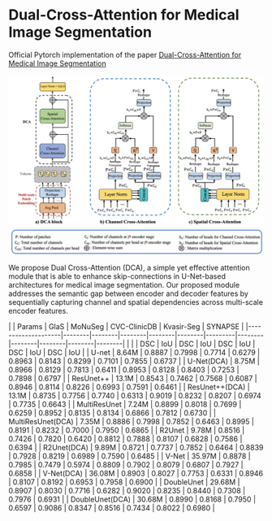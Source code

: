# Dual-Cross-Attention for Medical Image Segmentation

Official Pytorch implementation of the paper [Dual-Cross-Attention for Medical Image Segmentation](https://www.google.com)


![dca](docs/dca.png)

We propose Dual Cross-Attention (DCA), a simple yet effective attention module that is able to enhance skip-connections in U-Net-based architectures for medical image segmentation. Our proposed module addresses the semantic gap between encoder and decoder features by sequentially capturing channel and spatial dependencies across multi-scale encoder features.



|                    | Params |      GlaS       |     MoNuSeg     |   CVC-ClinicDB   |    Kvasir-Seg   |     SYNAPSE     |
|--------------------|--------|--------|--------|--------|--------|---------|--------|--------|--------|--------|--------|
|                    |        | DSC    | IoU    | DSC    | IoU    | DSC     | IoU    | DSC    | IoU    | DSC    | IoU    |
| U-net              | 8.64M  | 0.8887 | 0.7998 | 0.7714 | 0.6279 | 0.8963  | 0.8143 | 0.8299 | 0.7101 | 0.7855 | 0.6737 |
| U-Net(DCA)         | 8.75M  | 0.8966 | 0.8129 | 0.7813 | 0.6411 | 0.8953  | 0.8128 | 0.8403 | 0.7253 | 0.7898 | 0.6797 |
| ResUnet++          | 13.1M  | 0.8543 | 0.7462 | 0.7568 | 0.6087 | 0.8946  | 0.8114 | 0.8226 | 0.6993 | 0.7591 | 0.6461 |
| ResUnet++(DCA)     | 13.1M  | 0.8735 | 0.7756 | 0.7740 | 0.6313 | 0.9019  | 0.8232 | 0.8207 | 0.6974 | 0.7735 | 0.6643 |
| MultiResUnet       | 7.24M  | 0.8899 | 0.8018 | 0.7699 | 0.6259 | 0.8952  | 0.8135 | 0.8134 | 0.6866 | 0.7812 | 0.6730 |
| MultiResUnet(DCA)  | 7.35M  | 0.8886 | 0.7998 | 0.7852 | 0.6463 | 0.8995  | 0.8191 | 0.8232 | 0.7000 | 0.7950 | 0.6865 |
| R2Unet             | 9.78M  | 0.8516 | 0.7426 | 0.7820 | 0.6420 | 0.8812  | 0.7888 | 0.8107 | 0.6828 | 0.7586 | 0.6394 |
| R2Unet(DCA)        | 9.89M  | 0.8721 | 0.7737 | 0.7852 | 0.6464 | 0.8839  | 0.7928 | 0.8219 | 0.6989 | 0.7590 | 0.6485 |
| V-Net              | 35.97M | 0.8878 | 0.7985 | 0.7479 | 0.5974 | 0.8809  | 0.7902 | 0.8079 | 0.6807 | 0.7927 | 0.6858 |
| V-Net(DCA)         | 36.08M | 0.8903 | 0.8027 | 0.7753 | 0.6331 | 0.8946  | 0.8107 | 0.8192 | 0.6953 | 0.7958 | 0.6900 |
| DoubleUnet         | 29.68M | 0.8907 | 0.8030 | 0.7716 | 0.6282 | 0.9020  | 0.8235 | 0.8440 | 0.7308 | 0.7976 | 0.6931 |
| DoubleUnet(DCA)    | 30.68M | 0.8990 | 0.8168 | 0.7950 | 0.6597 | 0.9086  | 0.8347 | 0.8516 | 0.7434 | 0.8022 | 0.6980 |

